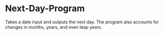 # Next-Day-Program

Takes a date input and outputs the next day. The program also accounts for changes in months, years, and even leap years.
